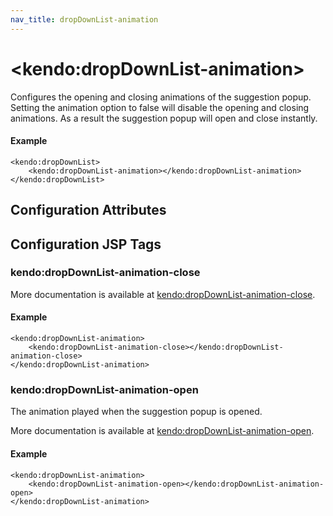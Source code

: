 ```yaml
---
nav_title: dropDownList-animation
---
```


# \<kendo:dropDownList-animation\>

Configures the opening and closing animations of the suggestion popup. Setting the animation option to false will disable the opening and closing animations. As a result the suggestion popup will open and close instantly.

#### Example
    <kendo:dropDownList>
        <kendo:dropDownList-animation></kendo:dropDownList-animation>
    </kendo:dropDownList>

## Configuration Attributes


##  Configuration JSP Tags

### kendo:dropDownList-animation-close



More documentation is available at [kendo:dropDownList-animation-close](/api/wrappers/jsp/dropdownlist/animation-close).

#### Example

    <kendo:dropDownList-animation>
        <kendo:dropDownList-animation-close></kendo:dropDownList-animation-close>
    </kendo:dropDownList-animation>

### kendo:dropDownList-animation-open

The animation played when the suggestion popup is opened.

More documentation is available at [kendo:dropDownList-animation-open](/api/wrappers/jsp/dropdownlist/animation-open).

#### Example

    <kendo:dropDownList-animation>
        <kendo:dropDownList-animation-open></kendo:dropDownList-animation-open>
    </kendo:dropDownList-animation>

